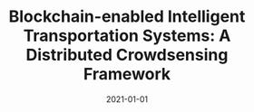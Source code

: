 ---
title: "Blockchain-enabled Intelligent Transportation Systems: A Distributed Crowdsensing Framework"
authors:
- Zhaolong Ning
- Shouming Sun
- Xiaojie Wang
- Lei Guo
- Song Guo
- Xiping Hu
- Bin Hu
- Ricky Y. K. Kwok


date: "2021-01-01"
doi: "10.1109/TMC.2021.3079984"

# Publication type.
# 1 = Conference paper; 2 = Journal article;
# 3 = Preprint Paper; 4 = Report; 5 = Book; 6 = Book section;
# 7 = Thesis; 8 = Patent
publication_types: ["2"]

# Publication name and optional abbreviated publication name.
publication: "*IEEE Transactions on Mobile Computing*"
publication_short: "TMC (CCF-A)"

# url_pdf: https://ieeexplore.ieee.org/abstract/document/9625737
# url_code: ''
# url_dataset: ''
# url_poster: ''
# url_project: ''
# url_slides: ''
# url_video: ''

---